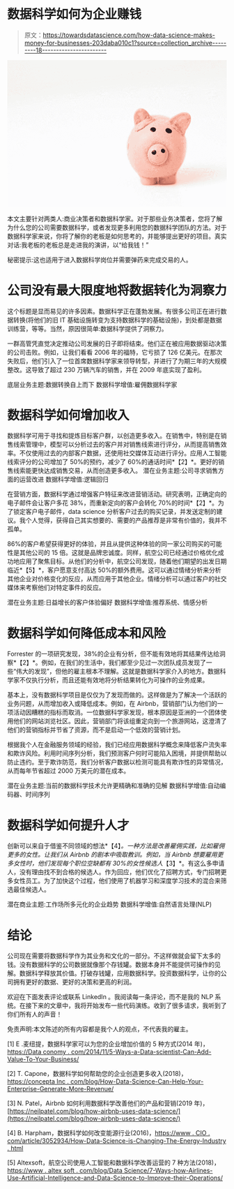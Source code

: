 # 数据科学如何为企业赚钱

> 原文：<https://towardsdatascience.com/how-data-science-makes-money-for-businesses-203daba010c1?source=collection_archive---------18----------------------->

![](img/fa8d9c67ad30b094c72d0e25f694d4a5.png)

本文主要针对两类人:商业决策者和数据科学家。对于那些业务决策者，您将了解为什么您的公司需要数据科学，或者发现更多利用您的数据科学团队的方法。对于数据科学家来说，你将了解你的老板是如何思考的，并能够提出更好的项目。真实对话:我老板的老板总是走进我的演讲，以“给我钱！”

秘密提示:这也适用于进入数据科学岗位并需要弹药来完成交易的人。

# 公司没有最大限度地将数据转化为洞察力

这个标题是显而易见的许多因素。数据科学正在蓬勃发展。有很多公司正在进行数据转换(将他们的旧 IT 基础设施转变为支持数据科学的基础设施)，到处都是数据训练营，等等。当然，原因很简单:数据科学提供了洞察力。

一群高管凭直觉决定推动公司发展的日子即将结束。他们正在被应用数据驱动决策的公司击败。例如，让我们看看 2006 年的福特，它亏损了 126 亿美元。在那次失败后，他们引入了一位首席数据科学家来领导转型，并进行了为期三年的大规模整改。这导致了超过 230 万辆汽车的销售，并在 2009 年底实现了盈利。

底层业务主题:数据转换自上而下
数据科学增值:雇佣数据科学家

# 数据科学如何增加收入

数据科学可用于寻找和提炼目标客户群，以创造更多收入。在销售中，特别是在销售线索管理中，模型可以分析过去的客户并对销售线索进行评分，从而提高销售效率。不仅使用过去的内部客户数据，还使用社交媒体互动进行评分。应用人工智能线索评分的公司增加了 50%的预约，减少了 60%的通话时间*【2】*。更好的销售线索能更快达成销售交易，从而创造更多收入。
潜在业务主题:公司寻求销售方面的运营改进
数据科学增值:逻辑回归

在营销方面，数据科学通过增强客户特征来改进营销活动。研究表明，正确定向的电子邮件会让客户多花 38%，而重新定向的客户会转化 70%的时间*【2】*。为了锁定客户电子邮件，data science 分析客户过去的购买记录，并发送定制的建议。我个人觉得，获得自己其实想要的、需要的产品推荐是非常有价值的，我并不孤单。

86%的客户希望获得更好的体验，并且从提供这种体验的同一家公司购买的可能性是其他公司的 15 倍。这就是品牌忠诚度。同样，航空公司已经通过价格优化成功地应用了聚焦目标。从他们的分析中，航空公司发现，随着他们期望的出发日期临近*【5】*，客户愿意支付高达 50%的额外费用。这可以通过情绪分析来分析其他企业对价格变化的反应，从而应用于其他企业。情绪分析可以通过客户的社交媒体来考察他们对特定事件的反应。

潜在业务主题:日益增长的客户体验偏好
数据科学增值:推荐系统、情感分析

# 数据科学如何降低成本和风险

Forrester 的一项研究发现，38%的企业有分析，但不能有效地将其结果传达给洞察*【2】*。例如，在我们的生活中，我们都至少见过一次团队成员发现了一些“伟大的发现”，但他的雇主根本不理解。这就是数据科学家介入的地方。数据科学家不仅执行分析，而且还能有效地将分析结果转化为可操作的业务成果。

基本上，没有数据科学项目是仅仅为了发现而做的。这样做是为了解决一个活跃的业务问题，从而增加收入或降低成本。例如，在 Airbnb，营销部门认为他们的一项活动因糟糕的指标而取消。一位数据科学家发现，根本原因是亚洲的一个团体使用他们的网站浏览社区。因此，营销部门将该组重定向到一个旅游网站，这澄清了他们的营销指标并节省了资源，而不是启动一个低效的营销计划。

根据我个人在金融服务领域的经验，我们已经应用数据科学概念来降低客户流失率和欺诈风险。利用时间序列分析，我们预测客户何时可能陷入困境，并提供帮助以防止违约。至于欺诈防范，我们分析客户数据以检测可能具有欺诈性的异常情况，从而每年节省超过 2000 万美元的潜在成本。

潜在业务主题:当前的数据科学技术允许更精确和准确的见解
数据科学增值:自动编码器、时间序列

# 数据科学如何提升人才

创新可以来自于借鉴不同领域的想法*【4】*。一种方法是改善雇佣实践，比如雇佣更多的女性。让我们从 Airbnb 的剧本中吸取教训。例如，当 Airbnb 想要雇用更多女性时，他们发现每个职位空缺都有 30%的女性候选人*【3】*。有这么多申请人，没有理由找不到合格的候选人。作为回应，他们优化了招聘方式，专门招聘更多女性员工。为了加快这个过程，他们使用了机器学习和深度学习技术的混合来筛选最佳候选人。

潜在商业主题:工作场所多元化的企业趋势
数据科学增值:自然语言处理(NLP)

# 结论

公司现在需要将数据科学作为其业务和文化的一部分。不这样做就会留下太多的钱。没有数据科学的公司数据就像那个存钱罐。数据本身并不能提供可操作的见解。数据科学释放其价值。打破存钱罐，应用数据科学。投资数据科学，让你的公司拥有更好的数据、更好的决策和更高的利润。

欢迎在下面发表评论或联系 LinkedIn 。我阅读每一条评论，而不是我的 NLP 系统。在接下来的文章中，我将开始发布一些代码演练。收到了很多请求，我听到了你们所有人的声音！

免责声明:本文陈述的所有内容都是我个人的观点，不代表我的雇主。

[1] E .麦纽提，数据科学家可以为您的企业增加价值的 5 种方式(2014 年)，[https://Data conomy . com/2014/11/5-Ways-a-Data-scientist-Can-Add-Value-To-Your-Business/](https://dataconomy.com/2014/11/5-ways-a-data-scientist-can-add-value-to-your-business/)

[2] T. Capone，数据科学如何帮助您的企业创造更多收入(2018)，[https://concepta Inc . com/blog/How-Data-Science-Can-Help-Your-Enterprise-Generate-More-Revenue/](https://conceptainc.com/blog/how-data-science-can-help-your-enterprise-generate-more-revenue/)

[3] N. Patel，Airbnb 如何利用数据科学改善他们的产品和营销(2019 年)，[https://neilpatel.com/blog/how-airbnb-uses-data-science/](https://neilpatel.com/blog/how-airbnb-uses-data-science/)

[4] B. Harpham，数据科学如何改变能源行业(2016)，[https://www . CIO . com/article/3052934/How-Data-Science-is-Changing-The-Energy-Industry . html](https://www.cio.com/article/3052934/how-data-science-is-changing-the-energy-industry.html)

[5] Altexsoft，航空公司使用人工智能和数据科学改善运营的 7 种方法(2018)，[https://www . altex soft . com/blog/Data Science/7-Ways-how-Airlines-Use-Artificial-Intelligence-and-Data-Science-to-Improve-their-Operations/](https://www.altexsoft.com/blog/datascience/7-ways-how-airlines-use-artificial-intelligence-and-data-science-to-improve-their-operations/)